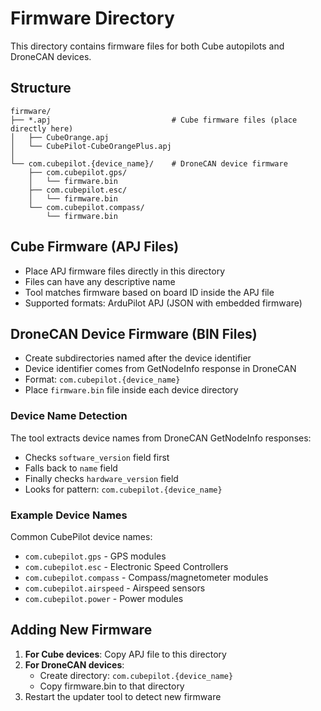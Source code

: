# Firmware Directory

This directory contains firmware files for both Cube autopilots and DroneCAN devices.

## Structure

```
firmware/
├── *.apj                           # Cube firmware files (place directly here)
│   ├── CubeOrange.apj
│   └── CubePilot-CubeOrangePlus.apj
│
└── com.cubepilot.{device_name}/    # DroneCAN device firmware
    ├── com.cubepilot.gps/
    │   └── firmware.bin
    ├── com.cubepilot.esc/
    │   └── firmware.bin
    └── com.cubepilot.compass/
        └── firmware.bin
```

## Cube Firmware (APJ Files)

- Place APJ firmware files directly in this directory
- Files can have any descriptive name
- Tool matches firmware based on board ID inside the APJ file
- Supported formats: ArduPilot APJ (JSON with embedded firmware)

## DroneCAN Device Firmware (BIN Files)

- Create subdirectories named after the device identifier
- Device identifier comes from GetNodeInfo response in DroneCAN
- Format: `com.cubepilot.{device_name}`
- Place `firmware.bin` file inside each device directory

### Device Name Detection

The tool extracts device names from DroneCAN GetNodeInfo responses:
- Checks `software_version` field first
- Falls back to `name` field
- Finally checks `hardware_version` field
- Looks for pattern: `com.cubepilot.{device_name}`

### Example Device Names

Common CubePilot device names:
- `com.cubepilot.gps` - GPS modules
- `com.cubepilot.esc` - Electronic Speed Controllers  
- `com.cubepilot.compass` - Compass/magnetometer modules
- `com.cubepilot.airspeed` - Airspeed sensors
- `com.cubepilot.power` - Power modules

## Adding New Firmware

1. **For Cube devices**: Copy APJ file to this directory
2. **For DroneCAN devices**: 
   - Create directory: `com.cubepilot.{device_name}`
   - Copy firmware.bin to that directory
3. Restart the updater tool to detect new firmware